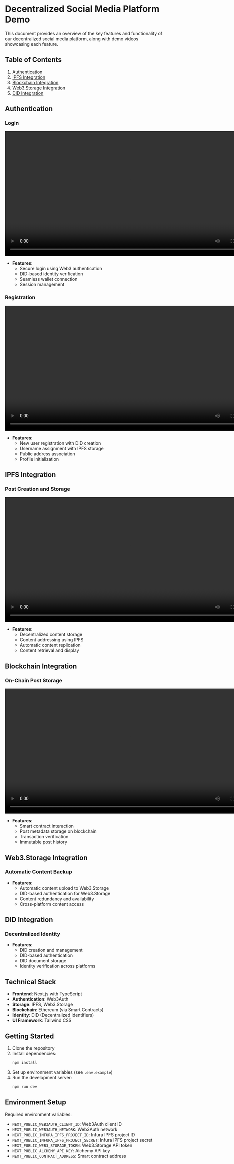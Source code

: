 # Decentralized Social Media Platform Demo

This document provides an overview of the key features and functionality of our decentralized social media platform, along with demo videos showcasing each feature.

## Table of Contents
1. [Authentication](#authentication)
2. [IPFS Integration](#ipfs-integration)
3. [Blockchain Integration](#blockchain-integration)
4. [Web3.Storage Integration](#web3storage-integration)
5. [DID Integration](#did-integration)

## Authentication

### Login
<video width="800" controls>
  <source src="demo_vids/login.mp4" type="video/mp4">
  Your browser does not support the video tag.
</video>

- **Features**:
  - Secure login using Web3 authentication
  - DID-based identity verification
  - Seamless wallet connection
  - Session management

### Registration
<video width="800" controls>
  <source src="demo_vids/register.mp4" type="video/mp4">
  Your browser does not support the video tag.
</video>

- **Features**:
  - New user registration with DID creation
  - Username assignment with IPFS storage
  - Public address association
  - Profile initialization

## IPFS Integration

### Post Creation and Storage
<video width="800" controls>
  <source src="demo_vids/ipfs_post.mp4" type="video/mp4">
  Your browser does not support the video tag.
</video>

- **Features**:
  - Decentralized content storage
  - Content addressing using IPFS
  - Automatic content replication
  - Content retrieval and display

## Blockchain Integration

### On-Chain Post Storage
<video width="800" controls>
  <source src="demo_vids/blockchain_post.mp4" type="video/mp4">
  Your browser does not support the video tag.
</video>

- **Features**:
  - Smart contract interaction
  - Post metadata storage on blockchain
  - Transaction verification
  - Immutable post history

## Web3.Storage Integration

### Automatic Content Backup
- **Features**:
  - Automatic content upload to Web3.Storage
  - DID-based authentication for Web3.Storage
  - Content redundancy and availability
  - Cross-platform content access

## DID Integration

### Decentralized Identity
- **Features**:
  - DID creation and management
  - DID-based authentication
  - DID document storage
  - Identity verification across platforms

## Technical Stack

- **Frontend**: Next.js with TypeScript
- **Authentication**: Web3Auth
- **Storage**: IPFS, Web3.Storage
- **Blockchain**: Ethereum (via Smart Contracts)
- **Identity**: DID (Decentralized Identifiers)
- **UI Framework**: Tailwind CSS

## Getting Started

1. Clone the repository
2. Install dependencies:
   ```bash
   npm install
   ```
3. Set up environment variables (see `.env.example`)
4. Run the development server:
   ```bash
   npm run dev
   ```

## Environment Setup

Required environment variables:
- `NEXT_PUBLIC_WEB3AUTH_CLIENT_ID`: Web3Auth client ID
- `NEXT_PUBLIC_WEB3AUTH_NETWORK`: Web3Auth network
- `NEXT_PUBLIC_INFURA_IPFS_PROJECT_ID`: Infura IPFS project ID
- `NEXT_PUBLIC_INFURA_IPFS_PROJECT_SECRET`: Infura IPFS project secret
- `NEXT_PUBLIC_WEB3_STORAGE_TOKEN`: Web3.Storage API token
- `NEXT_PUBLIC_ALCHEMY_API_KEY`: Alchemy API key
- `NEXT_PUBLIC_CONTRACT_ADDRESS`: Smart contract address

